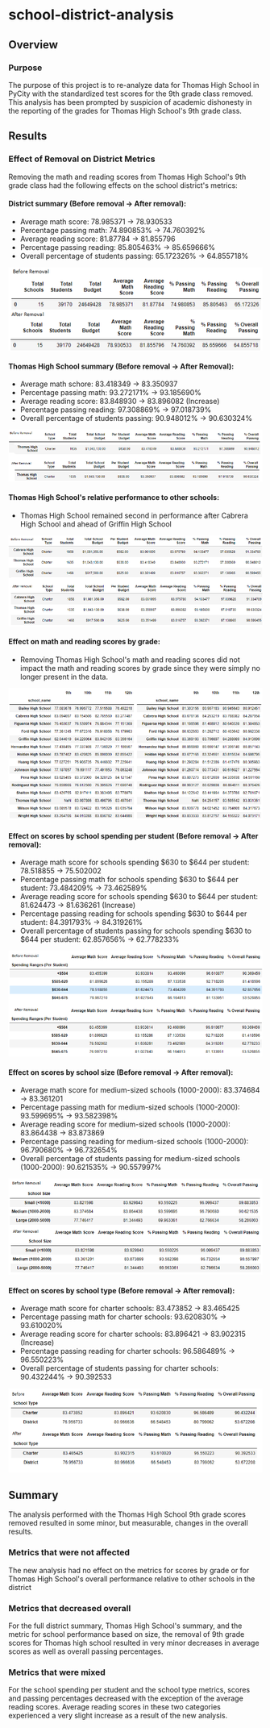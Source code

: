 # school-district-analysis

## Overview

### Purpose

The purpose of this project is to re-analyze data for Thomas High School in PyCity with the standardized test scores for the 9th grade class removed.  This analysis has been prompted by suspicion of academic dishonesty in the reporting of the grades for Thomas High School's 9th grade class. 

## Results

### Effect of Removal on District Metrics

Removing the math and reading scores from Thomas High School's 9th grade class had the following effects on the school district's metrics:

#### District summary (Before removal -> After removal):
* Average math score: 78.985371 -> 78.930533
* Percentage passing math: 74.890853% -> 74.760392%
* Average reading score: 81.87784 -> 81.855796
* Percentage passing reading: 85.805463% -> 85.659666%
* Overall percentage of students passing: 65.172326% -> 64.855718%

![District Summary Comparison](Resources/district_summary_comparison.png)

#### Thomas High School summary (Before removal -> After Removal):
* Average math schore: 83.418349 -> 83.350937
* Percentage passing math: 93.272171% -> 93.185690%
* Average reading score: 83.848930 -> 83.896082 (Increase)
* Percentage passing reading: 97.308869% -> 97.018739%
* Overall percentage of students passing: 90.948012% -> 90.630324%

![Thomas High School Summary Comparison](Resources/school_summary_comparison.png)

#### Thomas High School's relative performance to other schools:
* Thomas High School remained second in performance after Cabrera High School and ahead of Griffin High School

![Relative Performance Comparison](Resources/relative_performance_comparison.png)

#### Effect on math and reading scores by grade:
* Removing Thomas High School's math and reading scores did not impact the math and reading scores by grade since they were simply no longer present in the data.

![Math and Reading Scores by Grade](Resources/scores_by_grade.png)

#### Effect on scores by school spending per student (Before removal -> After removal):
* Average math score for schools spending $630 to $644 per student: 78.518855 -> 75.502002
* Percentage passing math for schools spending $630 to $644 per student: 73.484209% -> 73.462589%
* Average reading score for schools spending $630 to $644 per student: 81.624473 -> 81.636261 (Increase)
* Percentage passing reading for schools spending $630 to $644 per student: 84.391793% -> 84.319261%
* Overall percentage of students passing for schools spending $630 to $644 per student: 62.857656% -> 62.778233%

![Scores by Spending per Student Comparison](Resources/scores_by_spending_comparison.png)

#### Effect on scores by school size (Before removal -> After removal):
* Average math score for medium-sized schools (1000-2000): 83.374684 -> 83.361201
* Percentage passing math for medium-sized schools (1000-2000): 93.599695% -> 93.582398%
* Average reading score for medium-sized schools (1000-2000): 83.864438 -> 83.873869
* Percentage passing reading for medium-sized schools (1000-2000): 96.790680% -> 96.732654%
* Overall percentage of students passing for medium-sized schools (1000-2000): 90.621535% -> 90.557997%

![Scores by School Size Comparison](Resources/scores_by_school_size_comparison.png)

#### Effect on scores by school type (Before removal -> After removal):
* Average math score for charter schools: 83.473852 -> 83.465425
* Percentage passing math for charter schools: 93.620830% -> 93.610020%
* Average reading score for charter schools: 83.896421 -> 83.902315 (Increase)
* Percentage passing reading for charter schools: 96.586489% -> 96.550223%
* Overall percentage of students passing for charter schools: 90.432244% -> 90.392533

![Scores by School Type Comparison](Resources/scores_by_school_type_comparison.png)

## Summary

The analysis performed with the Thomas High School 9th grade scores removed resulted in some minor, but measurable, changes in the overall results.

### Metrics that were not affected
The new analysis had no effect on the metrics for scores by grade or for Thomas High School's overall performance relative to other schools in the district

### Metrics that decreased overall
For the full district summary, Thomas High School's summary, and the metric for school performance based on size, the removal of 9th grade scores for Thomas high school resulted in very minor decreases in average scores as well as overall passing percentages.

### Metrics that were mixed
For the school spending per student and the school type metrics, scores and passing percentages decreased with the exception of the average reading scores.  Average reading scores in these two categories experienced a very slight increase as a result of the new analysis.